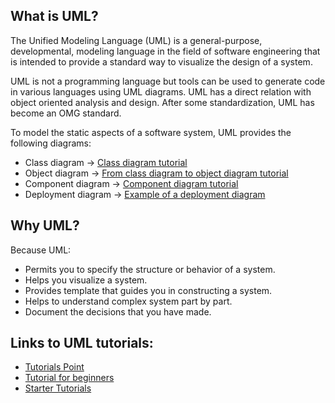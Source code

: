 ﻿## What is UML?
 
 The Unified Modeling Language (UML) is a general-purpose, developmental, modeling language in the field of software engineering that is intended to provide a standard way to visualize the design of a system.
 
 UML is not a programming language but tools can be used to generate code in various languages using UML diagrams. UML has a direct relation with object oriented analysis and design. After some standardization, UML has become an OMG standard.
 
 To model the static aspects of a software system, UML provides the following diagrams:
* Class diagram -> [Class diagram tutorial](https://www.youtube.com/watch?v=UI6lqHOVHic)
* Object diagram -> [From class diagram to object diagram tutorial](https://www.youtube.com/watch?v=WdyddBIfPvE)
* Component diagram -> [Component diagram tutorial](https://www.youtube.com/watch?v=KQUGFFN4M90)
* Deployment diagram -> [Example of a deployment diagram](https://www.youtube.com/watch?v=drD-WvF8oYA)
 
 ## Why UML?
 
 Because UML:
* Permits you to specify the structure or behavior of a system.
* Helps you visualize a system.
* Provides template that guides you in constructing a system.
* Helps to understand complex system part by part.
* Document the decisions that you have made.
 
 
 ## Links to UML tutorials:
 
 * [Tutorials Point](https://www.tutorialspoint.com/uml/uml_interaction_diagram.htm)
 * [Tutorial for beginners](http://ima.udg.edu/~sellares/EINF-ES2/uml2_diagrams.pdf)
 * [Starter Tutorials](https://www.startertutorials.com/uml/)

 
